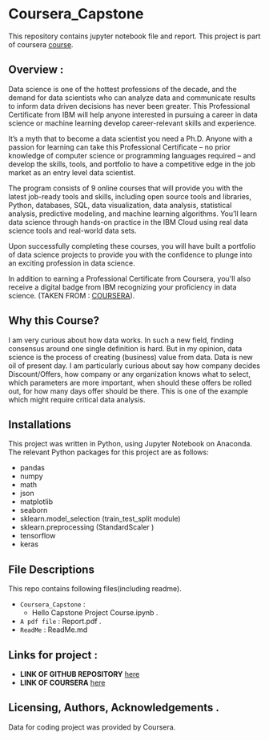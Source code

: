 # Coursera_Capstone

This repository contains jupyter notebook file and report. This project is part of coursera [course](https://www.coursera.org/professional-certificates/ibm-data-science).

## Overview :
Data science is one of the hottest professions of the decade, and the demand for data scientists who can analyze data and communicate results to inform data driven decisions has never been greater. This Professional Certificate from IBM will help anyone interested in pursuing a career in data science or machine learning develop career-relevant skills and experience. 

It’s a myth that to become a data scientist you need a Ph.D. Anyone with a passion for learning can take this Professional Certificate – no prior knowledge of computer science or programming languages required – and develop the skills, tools, and portfolio to have a competitive edge in the job market as an entry level data scientist.

The program consists of 9 online courses that will provide you with the latest job-ready tools and skills, including open source tools and libraries, Python, databases, SQL, data visualization, data analysis, statistical analysis, predictive modeling, and machine learning algorithms. You’ll learn data science through hands-on practice in the IBM Cloud using real data science tools and real-world data sets.

Upon successfully completing these courses, you will have built a portfolio of data science projects to provide you with the confidence to plunge into an exciting profession in data science.

In addition to earning a Professional Certificate from Coursera, you'll also receive a digital badge from IBM recognizing your proficiency in data science. (TAKEN FROM : [COURSERA](https://www.coursera.org/professional-certificates/ibm-data-science)).

## Why this Course?
I am very curious about how data works. In such a new field, finding consensus around one single definition is hard. But in my opinion, data science is the process of creating (business) value from data. Data is new oil of present day.  I am particularly curious about say how company decides Discount/Offers, how company or any organization knows what to select, which parameters are more important, when should these offers be rolled out, for how many days offer should be there. This is one of the example which might require critical data analysis.

## Installations
This project was written in Python, using Jupyter Notebook on Anaconda. The relevant Python packages for this project are as follows:

- pandas
- numpy
- math
- json
- matplotlib
- seaborn
- sklearn.model_selection (train_test_split module)
- sklearn.preprocessing (StandardScaler )
- tensorflow
- keras 

## File Descriptions
This repo contains following files(including readme). 
- `Coursera_Capstone` : 
   - Hello Capstone Project Course.ipynb .
- `A pdf file` : Report.pdf .
- `ReadMe` : ReadMe.md
 
## Links for project :
- **LINK OF GITHUB REPOSITORY** [here](https://github.com/dheerajpant/Coursera_Capstone)
- **LINK OF COURSERA** [here](https://www.coursera.org/professional-certificates/ibm-data-science)


## Licensing, Authors, Acknowledgements .
Data for coding project was provided by Coursera.
